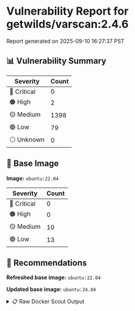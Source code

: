 # Vulnerability Report for getwilds/varscan:2.4.6

Report generated on 2025-09-10 16:27:37 PST

## 📊 Vulnerability Summary

| Severity | Count |
|----------|-------|
| 🔴 Critical | 0 |
| 🟠 High | 2 |
| 🟡 Medium | 1398 |
| 🟢 Low | 79 |
| ⚪ Unknown | 0 |

## 🐳 Base Image

**Image:** `ubuntu:22.04`

| Severity | Count |
|----------|-------|
| 🔴 Critical | 0 |
| 🟠 High | 0 |
| 🟡 Medium | 10 |
| 🟢 Low | 13 |

## 🔄 Recommendations

**Refreshed base image:** `ubuntu:22.04`

**Updated base image:** `ubuntu:24.04`

<details>
<summary>📋 Raw Docker Scout Output</summary>

```text
Target               │  getwilds/varscan:2.4.6  │    0C     2H   1398M    79L   
    digest             │  54e79f4cc36a                    │                               
  Base image           │  ubuntu:22.04                    │    0C     0H    10M    13L    
  Refreshed base image │  ubuntu:22.04                    │    0C     0H     3M    12L    
                       │                                  │                  -7     -1    
  Updated base image   │  ubuntu:24.04                    │    0C     0H     4M     5L    
                       │                                  │                  -6     -8    

What's next:
    View vulnerabilities → docker scout cves getwilds/varscan:2.4.6
    View base image update recommendations → docker scout recommendations getwilds/varscan:2.4.6
    Include policy results in your quickview by supplying an organization → docker scout quickview getwilds/varscan:2.4.6 --org <organization>
```
</details>

